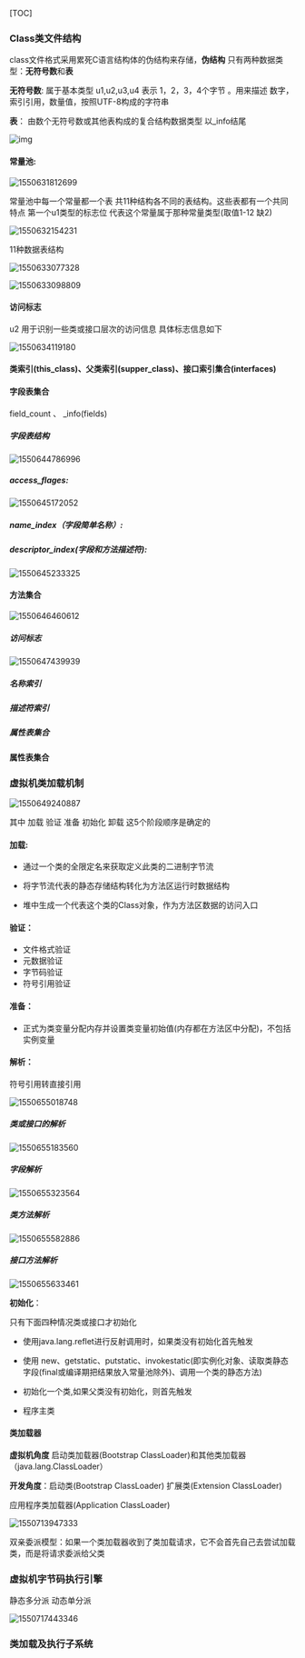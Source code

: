 [TOC]



### Class类文件结构

class文件格式采用累死C语言结构体的伪结构来存储，**伪结构** 只有两种数据类型：**无符号数**和**表**

**无符号数**: 属于基本类型 u1,u2,u3,u4 表示 1，2，3，4个字节 。用来描述 数字，索引引用，数量值，按照UTF-8构成的字符串

**表**： 由数个无符号数或其他表构成的复合结构数据类型 以_info结尾

![img](./UIHPC1[125CA4OX@Y@`IKO0.png)

#### **常量池**:

![1550631812699](./1550631812699.png)

常量池中每一个常量都一个表 共11种结构各不同的表结构。这些表都有一个共同特点 第一个u1类型的标志位 代表这个常量属于那种常量类型(取值1-12 缺2)

![1550632154231](./1550632154231.png)

11种数据表结构

![1550633077328](./1550633077328.png)

![1550633098809](./1550633098809.png)

#### 访问标志

u2 用于识别一些类或接口层次的访问信息 具体标志信息如下

![1550634119180](./1550634119180.png)

#### 类索引(this_class)、父类索引(supper_class)、接口索引集合(interfaces)

#### 字段表集合

field_count 、 _info(fields)

##### 字段表结构

![1550644786996](./1550644786996.png)

##### access_flages:

![1550645172052](./1550645172052.png)

##### name_index（字段简单名称）:

##### descriptor_index(字段和方法描述符):

![1550645233325](./1550645233325.png)

#### 方法集合

![1550646460612](./1550646460612.png)

##### 访问标志

![1550647439939](./1550647439939.png)

##### 名称索引

##### 描述符索引

##### 属性表集合

#### 属性表集合

### 虚拟机类加载机制

![1550649240887](./1550649240887.png)

其中 加载 验证 准备 初始化 卸载 这5个阶段顺序是确定的

#### **加载:**

- 通过一个类的全限定名来获取定义此类的二进制字节流

- 将字节流代表的静态存储结构转化为方法区运行时数据结构

- 堆中生成一个代表这个类的Class对象，作为方法区数据的访问入口

#### **验证**：

- 文件格式验证
- 元数据验证
- 字节码验证
- 符号引用验证

#### **准备：**

- 正式为类变量分配内存并设置类变量初始值(内存都在方法区中分配)，不包括实例变量

#### **解析：**

符号引用转直接引用

![1550655018748](./1550655018748.png)

##### 类或接口的解析

![1550655183560](./1550655183560.png)

##### 字段解析

![1550655323564](./1550655323564.png)

##### 类方法解析

![1550655582886](./1550655582886.png)

##### 接口方法解析

![1550655633461](./1550655633461.png)

**初始化**：

只有下面四种情况类或接口才初始化

- 使用java.lang.reflet进行反射调用时，如果类没有初始化首先触发

- 使用 new、getstatic、putstatic、invokestatic(即实例化对象、读取类静态字段(final或编译期把结果放入常量池除外)、调用一个类的静态方法)

- 初始化一个类,如果父类没有初始化，则首先触发

- 程序主类

  <clinit>

#### 类加载器

**虚拟机角度** 启动类加载器(Bootstrap ClassLoader)和其他类加载器（java.lang.ClassLoader）

**开发角度**：启动类(Bootstrap ClassLoader)  扩展类(Extension ClassLoader)

应用程序类加载器(Application ClassLoader)

![1550713947333](./1550713947333.png)

双亲委派模型：如果一个类加载器收到了类加载请求，它不会首先自己去尝试加载类，而是将请求委派给父类

### 虚拟机字节码执行引擎

静态多分派 动态单分派

![1550717443346](./1550717443346.png)

### 类加载及执行子系统